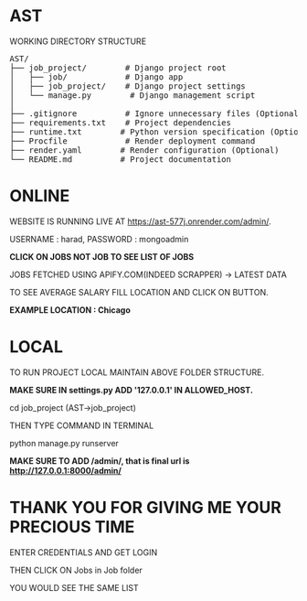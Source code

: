 # AST
WORKING DIRECTORY STRUCTURE

<pre>
AST/
├── job_project/        # Django project root
│   ├── job/            # Django app
│   ├── job_project/    # Django project settings
│   └── manage.py        # Django management script
│
├── .gitignore          # Ignore unnecessary files (Optional)
├── requirements.txt    # Project dependencies
├── runtime.txt        # Python version specification (Optional)
├── Procfile            # Render deployment command
├── render.yaml        # Render configuration (Optional)
└── README.md          # Project documentation
</pre>

# ONLINE

WEBSITE IS RUNNING LIVE AT https://ast-577j.onrender.com/admin/.

USERNAME : harad, PASSWORD : mongoadmin

**CLICK ON JOBS NOT JOB TO SEE LIST OF JOBS**

JOBS FETCHED USING APIFY.COM(INDEED SCRAPPER) -> LATEST DATA

TO SEE AVERAGE SALARY FILL LOCATION AND CLICK ON BUTTON. 

**EXAMPLE LOCATION : Chicago**

# LOCAL

TO RUN PROJECT LOCAL MAINTAIN ABOVE FOLDER STRUCTURE.

**MAKE SURE IN settings.py ADD '127.0.0.1' IN ALLOWED_HOST.**

cd job_project (AST->job_project)

THEN TYPE COMMAND IN TERMINAL 

python manage.py runserver

**MAKE SURE TO ADD /admin/, that is final url is http://127.0.0.1:8000/admin/**

# THANK YOU FOR GIVING ME YOUR PRECIOUS TIME

ENTER CREDENTIALS AND GET LOGIN

THEN CLICK ON Jobs in Job folder

YOU WOULD SEE THE SAME LIST
